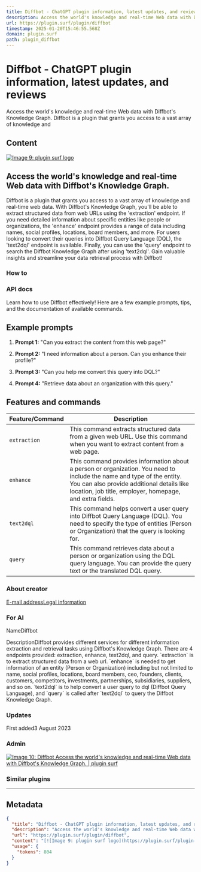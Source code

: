 ```yaml
---
title: Diffbot - ChatGPT plugin information, latest updates, and reviews
description: Access the world's knowledge and real-time Web data with Diffbot's Knowledge Graph. Diffbot is a plugin that grants you access to a vast array of knowledge and
url: https://plugin.surf/plugin/diffbot
timestamp: 2025-01-20T15:46:55.568Z
domain: plugin.surf
path: plugin_diffbot
---
```


# Diffbot - ChatGPT plugin information, latest updates, and reviews


Access the world's knowledge and real-time Web data with Diffbot's Knowledge Graph. Diffbot is a plugin that grants you access to a vast array of knowledge and


## Content

[![Image 9: plugin surf logo](https://plugin.surf/plugin-surf-logo.svg)](https://plugin.surf/)

Access the world's knowledge and real-time Web data with Diffbot's Knowledge Graph.
-----------------------------------------------------------------------------------

Diffbot is a plugin that grants you access to a vast array of knowledge and real-time web data. With Diffbot's Knowledge Graph, you'll be able to extract structured data from web URLs using the 'extraction' endpoint. If you need detailed information about specific entities like people or organizations, the 'enhance' endpoint provides a range of data including names, social profiles, locations, board members, and more. For users looking to convert their queries into Diffbot Query Language (DQL), the 'text2dql' endpoint is available. Finally, you can use the 'query' endpoint to search the Diffbot Knowledge Graph after using 'text2dql'. Gain valuable insights and streamline your data retrieval process with Diffbot!

### How to

### API docs

Learn how to use Diffbot effectively! Here are a few example prompts, tips, and the documentation of available commands.

Example prompts
---------------

1.  **Prompt 1:** "Can you extract the content from this web page?"
    
2.  **Prompt 2:** "I need information about a person. Can you enhance their profile?"
    
3.  **Prompt 3:** "Can you help me convert this query into DQL?"
    
4.  **Prompt 4:** "Retrieve data about an organization with this query."
    

Features and commands
---------------------

| Feature/Command | Description |
| --- | --- |
| `extraction` | This command extracts structured data from a given web URL. Use this command when you want to extract content from a web page. |
| `enhance` | This command provides information about a person or organization. You need to include the name and type of the entity. You can also provide additional details like location, job title, employer, homepage, and extra fields. |
| `text2dql` | This command helps convert a user query into Diffbot Query Language (DQL). You need to specify the type of entities (Person or Organization) that the query is looking for. |
| `query` | This command retrieves data about a person or organization using the DQL query language. You can provide the query text or the translated DQL query. |

### About creator

[E-mail address](mailto:support@diffbot.com "mailto:support@diffbot.com")[Legal information](https://www.diffbot.com/company/terms/ "https://www.diffbot.com/company/terms/")

### For AI

NameDiffbot

DescriptionDiffbot provides different services for different information extraction and retrieval tasks using Diffbot's Knowledge Graph. There are 4 endpoints provided: extraction, enhance, text2dql, and query. \`extraction\` is to extract structured data from a web url. \`enhance\` is needed to get information of an entity (Person or Organization) including but not limited to name, social profiles, locations, board members, ceo, founders, clients, customers, competitors, investments, partnerships, subsidiaries, suppliers, and so on. \`text2dql\` is to help convert a user query to dql (Diffbot Query Language), and \`query\` is called after \`text2dql\` to query the Diffbot Knowledge Graph.

### Updates

First added3 August 2023

### Admin

[![Image 10: Diffbot Access the world's knowledge and real-time Web data with Diffbot's Knowledge Graph. | plugin surf](https://plugin.surf/api/widgets/featured?id=05c59669-e18f-4890-a23f-01123716fbeb&theme=dark)](https://plugin.surf/plugin/diffbot)

### Similar plugins

* * *

## Metadata

```json
{
  "title": "Diffbot - ChatGPT plugin information, latest updates, and reviews",
  "description": "Access the world's knowledge and real-time Web data with Diffbot's Knowledge Graph. Diffbot is a plugin that grants you access to a vast array of knowledge and",
  "url": "https://plugin.surf/plugin/diffbot",
  "content": "[![Image 9: plugin surf logo](https://plugin.surf/plugin-surf-logo.svg)](https://plugin.surf/)\n\nAccess the world's knowledge and real-time Web data with Diffbot's Knowledge Graph.\n-----------------------------------------------------------------------------------\n\nDiffbot is a plugin that grants you access to a vast array of knowledge and real-time web data. With Diffbot's Knowledge Graph, you'll be able to extract structured data from web URLs using the 'extraction' endpoint. If you need detailed information about specific entities like people or organizations, the 'enhance' endpoint provides a range of data including names, social profiles, locations, board members, and more. For users looking to convert their queries into Diffbot Query Language (DQL), the 'text2dql' endpoint is available. Finally, you can use the 'query' endpoint to search the Diffbot Knowledge Graph after using 'text2dql'. Gain valuable insights and streamline your data retrieval process with Diffbot!\n\n### How to\n\n### API docs\n\nLearn how to use Diffbot effectively! Here are a few example prompts, tips, and the documentation of available commands.\n\nExample prompts\n---------------\n\n1.  **Prompt 1:** \"Can you extract the content from this web page?\"\n    \n2.  **Prompt 2:** \"I need information about a person. Can you enhance their profile?\"\n    \n3.  **Prompt 3:** \"Can you help me convert this query into DQL?\"\n    \n4.  **Prompt 4:** \"Retrieve data about an organization with this query.\"\n    \n\nFeatures and commands\n---------------------\n\n| Feature/Command | Description |\n| --- | --- |\n| `extraction` | This command extracts structured data from a given web URL. Use this command when you want to extract content from a web page. |\n| `enhance` | This command provides information about a person or organization. You need to include the name and type of the entity. You can also provide additional details like location, job title, employer, homepage, and extra fields. |\n| `text2dql` | This command helps convert a user query into Diffbot Query Language (DQL). You need to specify the type of entities (Person or Organization) that the query is looking for. |\n| `query` | This command retrieves data about a person or organization using the DQL query language. You can provide the query text or the translated DQL query. |\n\n### About creator\n\n[E-mail address](mailto:support@diffbot.com \"mailto:support@diffbot.com\")[Legal information](https://www.diffbot.com/company/terms/ \"https://www.diffbot.com/company/terms/\")\n\n### For AI\n\nNameDiffbot\n\nDescriptionDiffbot provides different services for different information extraction and retrieval tasks using Diffbot's Knowledge Graph. There are 4 endpoints provided: extraction, enhance, text2dql, and query. \\`extraction\\` is to extract structured data from a web url. \\`enhance\\` is needed to get information of an entity (Person or Organization) including but not limited to name, social profiles, locations, board members, ceo, founders, clients, customers, competitors, investments, partnerships, subsidiaries, suppliers, and so on. \\`text2dql\\` is to help convert a user query to dql (Diffbot Query Language), and \\`query\\` is called after \\`text2dql\\` to query the Diffbot Knowledge Graph.\n\n### Updates\n\nFirst added3 August 2023\n\n### Admin\n\n[![Image 10: Diffbot Access the world's knowledge and real-time Web data with Diffbot's Knowledge Graph. | plugin surf](https://plugin.surf/api/widgets/featured?id=05c59669-e18f-4890-a23f-01123716fbeb&theme=dark)](https://plugin.surf/plugin/diffbot)\n\n### Similar plugins\n\n* * *",
  "usage": {
    "tokens": 804
  }
}
```
